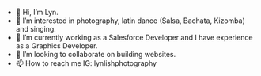 - 👋 Hi, I’m Lyn.
- 👀 I’m interested in photography, latin dance (Salsa, Bachata, Kizomba) and singing.
- 🌱 I’m currently working as a Salesforce Developer and I have experience as a Graphics Developer.
- 💞️ I’m looking to collaborate on building websites.
- 📫 How to reach me IG: lynlishphotography

<!---
vuonghalyn/vuonghalyn is a ✨ special ✨ repository because its `README.md` (this file) appears on your GitHub profile.
You can click the Preview link to take a look at your changes.
--->
